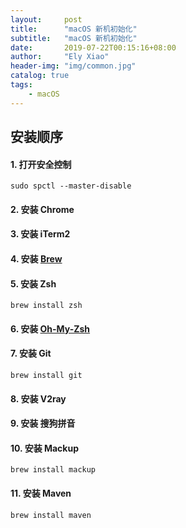 ```yaml
---
layout:     post
title:      "macOS 新机初始化"
subtitle:   "macOS 新机初始化"
date:       2019-07-22T00:15:16+08:00
author:     "Ely Xiao"
header-img: "img/common.jpg"
catalog: true
tags:
    - macOS
---
```

## 安装顺序

#### 1. 打开安全控制
```
sudo spctl --master-disable
```

#### 2. 安装 Chrome
#### 3. 安装 iTerm2
#### 4. 安装 [Brew](https://brew.sh)
#### 5. 安装 Zsh
```
brew install zsh
```
#### 6. 安装 [Oh-My-Zsh](https://ohmyz.sh/)
#### 7. 安装 Git
```
brew install git
```
#### 8. 安装 V2ray
#### 9. 安装 搜狗拼音
#### 10. 安装 Mackup
```
brew install mackup
```
#### 11. 安装 Maven
```
brew install maven
```
